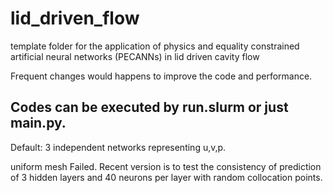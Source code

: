 # lid_driven_flow
template folder for the application of physics and equality constrained artificial neural networks (PECANNs) in lid driven cavity flow

Frequent changes would happens to improve the code and performance.

## Codes can be executed by run.slurm or just main.py.
Default: 3 independent networks representing u,v,p.

uniform mesh Failed.
Recent version is to test the consistency of prediction of 3 hidden layers and 40 neurons per layer with random collocation points.
